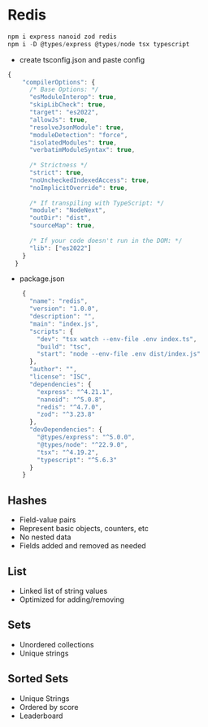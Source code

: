 # Redis

```powershell
npm i express nanoid zod redis
npm i -D @types/express @types/node tsx typescript
```

- create tsconfig.json and paste config

```typescript
{
    "compilerOptions": {
      /* Base Options: */
      "esModuleInterop": true,
      "skipLibCheck": true,
      "target": "es2022",
      "allowJs": true,
      "resolveJsonModule": true,
      "moduleDetection": "force",
      "isolatedModules": true,
      "verbatimModuleSyntax": true,
  
      /* Strictness */
      "strict": true,
      "noUncheckedIndexedAccess": true,
      "noImplicitOverride": true,
  
      /* If transpiling with TypeScript: */
      "module": "NodeNext",
      "outDir": "dist",
      "sourceMap": true,
  
      /* If your code doesn't run in the DOM: */
      "lib": ["es2022"]
    }
  }
```

- package.json

```typescript
    {
      "name": "redis",
      "version": "1.0.0",
      "description": "",
      "main": "index.js",
      "scripts": {
        "dev": "tsx watch --env-file .env index.ts",
        "build": "tsc",
        "start": "node --env-file .env dist/index.js"
      },
      "author": "",
      "license": "ISC",
      "dependencies": {
        "express": "^4.21.1",
        "nanoid": "^5.0.8",
        "redis": "^4.7.0",
        "zod": "^3.23.8"
      },
      "devDependencies": {
        "@types/express": "^5.0.0",
        "@types/node": "^22.9.0",
        "tsx": "^4.19.2",
        "typescript": "^5.6.3"
      }
    }
```


## Hashes

- Field-value pairs
- Represent basic objects, counters, etc
- No nested data
- Fields added and removed as needed


## List

- Linked list of string values
- Optimized for adding/removing


## Sets

- Unordered collections
- Unique strings


## Sorted Sets

- Unique Strings
- Ordered by score
- Leaderboard


